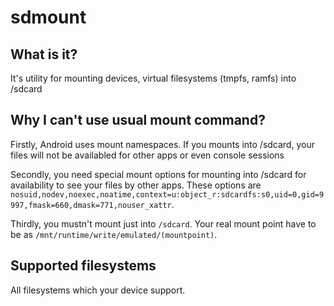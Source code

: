 # sdmount

## What is it?
It's utility for mounting devices, virtual filesystems (tmpfs, ramfs) into /sdcard

## Why I can't use usual mount command?

Firstly, Android uses mount namespaces. If you mounts into /sdcard, your files will not be availabled for other apps or even console sessions

Secondly, you need special mount options for mounting into /sdcard for availability to see your files by other apps. These options are `nosuid,nodev,noexec,noatime,context=u:object_r:sdcardfs:s0,uid=0,gid=9997,fmask=660,dmask=771,nouser_xattr`.

Thirdly, you mustn't mount just into `/sdcard`. Your real mount point have to be as `/mnt/runtime/write/emulated/(mountpoint)`.

## Supported filesystems

All filesystems which your device support.
